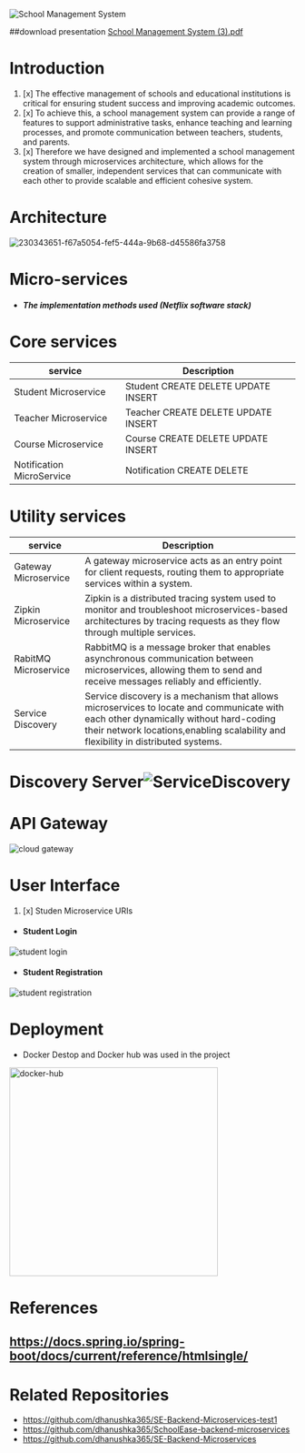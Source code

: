 ![School Management System](https://github.com/dhanushka365/SchoolEase/assets/66137046/b1509d87-afd1-463d-a15e-3c748ebed843)

##download presentation
[School Management System (3).pdf](https://github.com/dhanushka365/SchoolEase/files/11475123/School.Management.System.3.pdf)

# Introduction
1. [x] The effective management of schools and educational institutions is critical for ensuring student success and improving academic outcomes.
2. [x] To achieve this, a school management system can provide a range of features to support administrative tasks, enhance teaching and learning processes, and promote communication between teachers, students, and parents.
3. [x] Therefore we have designed and implemented a school management system through microservices architecture, which allows for the creation of smaller, independent services that can communicate with each other to provide scalable and efficient cohesive system.

# Architecture
![230343651-f67a5054-fef5-444a-9b68-d45586fa3758](https://github.com/dhanushka365/SchoolEase/assets/66137046/62254caf-c68f-4fc3-a111-3058f5e8b8a5)

# Micro-services
* ##### The implementation methods used (Netflix software stack)

# Core services
|service                       | Description                                                                            | 
| ---------------------------- | -------------------------------------------------------------------------------------- | 
| Student Microservice         | Student CREATE DELETE UPDATE INSERT                                                    | 
| Teacher Microservice         | Teacher CREATE DELETE UPDATE INSERT                                                    | 
| Course Microservice          | Course CREATE DELETE UPDATE INSERT                                                     | 
| Notification MicroService    | Notification CREATE DELETE                                                             | 

# Utility services
|service                       | Description                                                                                                                                                                 | 
| ---------------------------- | --------------------------------------------------------------------------------------------------------------------------------------------------------------------------- | 
| Gateway Microservice         | A gateway microservice acts as an entry point for client requests, routing them to appropriate services within a system.                                                    | 
| Zipkin Microservice          | Zipkin is a distributed tracing system used to monitor and troubleshoot microservices-based architectures by tracing requests as they flow through multiple services.       | 
| RabitMQ Microservice         | RabbitMQ is a message broker that enables asynchronous communication between microservices, allowing them to send and receive messages reliably and efficiently.            | 
| Service Discovery            | Service discovery is a mechanism that allows microservices to locate and communicate with each other dynamically without hard-coding their network locations,enabling scalability and flexibility in distributed systems.           |
                                                                                                       
# Discovery Server![ServiceDiscovery](https://github.com/dhanushka365/SchoolEase/assets/66137046/457d85b7-5002-4d0c-a090-38b26b219eb7)


# API Gateway

![cloud gateway](https://github.com/dhanushka365/SchoolEase/assets/66137046/9b1f9a1e-8860-45e2-a342-d15ce525b50a)

# User Interface
1. [x] Studen Microservice URIs
* #### Student Login
![student login](https://github.com/dhanushka365/SchoolEase/assets/66137046/6bffb2c0-8c19-4734-b166-55b0287c6ed2)
* #### Student Registration
![student registration](https://github.com/dhanushka365/SchoolEase/assets/66137046/22c13d7b-56c1-473d-acc3-b979e2158446)

# Deployment
- Docker Destop  and Docker hub was used in the project
<img width="367" alt="docker-hub" src="https://github.com/dhanushka365/SchoolEase/assets/66137046/df541d51-d1d3-4050-9353-7aa59794ddc9">

# References
## https://docs.spring.io/spring-boot/docs/current/reference/htmlsingle/

# Related Repositories
- https://github.com/dhanushka365/SE-Backend-Microservices-test1
- https://github.com/dhanushka365/SchoolEase-backend-microservices
- https://github.com/dhanushka365/SE-Backend-Microservices
